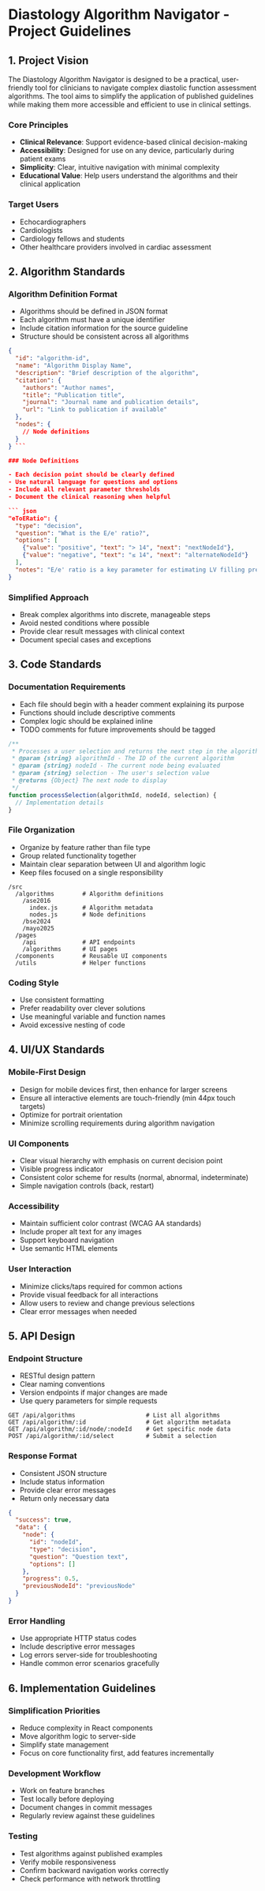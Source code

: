 # Diastology Algorithm Navigator - Project Guidelines

## 1. Project Vision

The Diastology Algorithm Navigator is designed to be a practical, user-friendly tool for clinicians to navigate complex diastolic function assessment algorithms. The tool aims to simplify the application of published guidelines while making them more accessible and efficient to use in clinical settings.

### Core Principles

- **Clinical Relevance**: Support evidence-based clinical decision-making
- **Accessibility**: Designed for use on any device, particularly during patient exams
- **Simplicity**: Clear, intuitive navigation with minimal complexity
- **Educational Value**: Help users understand the algorithms and their clinical application

### Target Users

- Echocardiographers
- Cardiologists
- Cardiology fellows and students
- Other healthcare providers involved in cardiac assessment
## 2. Algorithm Standards

### Algorithm Definition Format

- Algorithms should be defined in JSON format
- Each algorithm must have a unique identifier
- Include citation information for the source guideline
- Structure should be consistent across all algorithms
  
``` json
{
  "id": "algorithm-id",
  "name": "Algorithm Display Name",
  "description": "Brief description of the algorithm",
  "citation": {
    "authors": "Author names",
    "title": "Publication title",
    "journal": "Journal name and publication details",
    "url": "Link to publication if available"
  },
  "nodes": {
    // Node definitions
  }
} ```

### Node Definitions

- Each decision point should be clearly defined
- Use natural language for questions and options
- Include all relevant parameter thresholds
- Document the clinical reasoning when helpful

``` json
"eToERatio": {
  "type": "decision",
  "question": "What is the E/e' ratio?",
  "options": [
    {"value": "positive", "text": "> 14", "next": "nextNodeId"},
    {"value": "negative", "text": "≤ 14", "next": "alternateNodeId"}
  ],
  "notes": "E/e' ratio is a key parameter for estimating LV filling pressures"
}
```

### Simplified Approach

- Break complex algorithms into discrete, manageable steps
- Avoid nested conditions where possible
- Provide clear result messages with clinical context
- Document special cases and exceptions
## 3. Code Standards

### Documentation Requirements

- Each file should begin with a header comment explaining its purpose
- Functions should include descriptive comments
- Complex logic should be explained inline
- TODO comments for future improvements should be tagged

``` javascript
/**
 * Processes a user selection and returns the next step in the algorithm
 * @param {string} algorithmId - The ID of the current algorithm
 * @param {string} nodeId - The current node being evaluated
 * @param {string} selection - The user's selection value
 * @returns {Object} The next node to display
 */
function processSelection(algorithmId, nodeId, selection) {
  // Implementation details
}
```

### File Organization

- Organize by feature rather than file type
- Group related functionality together
- Maintain clear separation between UI and algorithm logic
- Keep files focused on a single responsibility

```
/src
  /algorithms        # Algorithm definitions
    /ase2016
      index.js       # Algorithm metadata
      nodes.js       # Node definitions
    /bse2024
    /mayo2025
  /pages
    /api             # API endpoints
    /algorithms      # UI pages
  /components        # Reusable UI components
  /utils             # Helper functions
```

### Coding Style

- Use consistent formatting
- Prefer readability over clever solutions
- Use meaningful variable and function names
- Avoid excessive nesting of code

## 4. UI/UX Standards

### Mobile-First Design

- Design for mobile devices first, then enhance for larger screens
- Ensure all interactive elements are touch-friendly (min 44px touch targets)
- Optimize for portrait orientation
- Minimize scrolling requirements during algorithm navigation

### UI Components

- Clear visual hierarchy with emphasis on current decision point
- Visible progress indicator
- Consistent color scheme for results (normal, abnormal, indeterminate)
- Simple navigation controls (back, restart)

### Accessibility

- Maintain sufficient color contrast (WCAG AA standards)
- Include proper alt text for any images
- Support keyboard navigation
- Use semantic HTML elements

### User Interaction

- Minimize clicks/taps required for common actions
- Provide visual feedback for all interactions
- Allow users to review and change previous selections
- Clear error messages when needed

## 5. API Design

### Endpoint Structure

- RESTful design pattern
- Clear naming conventions
- Version endpoints if major changes are made
- Use query parameters for simple requests

```
GET /api/algorithms                    # List all algorithms
GET /api/algorithm/:id                 # Get algorithm metadata
GET /api/algorithm/:id/node/:nodeId    # Get specific node data
POST /api/algorithm/:id/select         # Submit a selection
```

### Response Format

- Consistent JSON structure
- Include status information
- Provide clear error messages
- Return only necessary data

``` json
{
  "success": true,
  "data": {
    "node": {
      "id": "nodeId",
      "type": "decision",
      "question": "Question text",
      "options": []
    },
    "progress": 0.5,
    "previousNodeId": "previousNode"
  }
}
```

### Error Handling

- Use appropriate HTTP status codes
- Include descriptive error messages
- Log errors server-side for troubleshooting
- Handle common error scenarios gracefully

## 6. Implementation Guidelines

### Simplification Priorities

- Reduce complexity in React components
- Move algorithm logic to server-side
- Simplify state management
- Focus on core functionality first, add features incrementally

### Development Workflow

- Work on feature branches
- Test locally before deploying
- Document changes in commit messages
- Regularly review against these guidelines

### Testing

- Test algorithms against published examples
- Verify mobile responsiveness
- Confirm backward navigation works correctly
- Check performance with network throttling